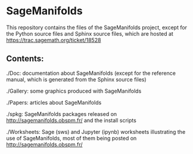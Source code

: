 SageManifolds
=============

This repository contains the files of the SageManifolds project, except for
the Python source files and Sphinx source files, which are hosted at
https://trac.sagemath.org/ticket/18528

Contents:
--------
./Doc: documentation about SageManifolds (except for the reference manual, which
is generated from the Sphinx source files)

./Gallery: some graphics produced with SageManifolds

./Papers: articles about SageManifolds

./spkg: SageManifolds packages released on http://sagemanifolds.obspm.fr/ and
the install scripts

./Worksheets: Sage (sws) and Jupyter (ipynb) worksheets illustrating the use of
SageManifolds, most of them being posted on http://sagemanifolds.obspm.fr/


